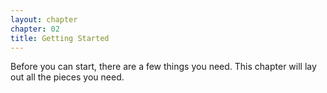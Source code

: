 ```yaml
---
layout: chapter
chapter: 02
title: Getting Started
---
```


Before you can start, there are a few things you need. This chapter will lay out all the pieces you need.
